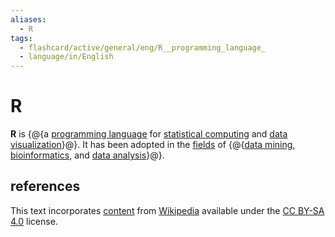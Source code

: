 ```yaml
---
aliases:
  - R
tags:
  - flashcard/active/general/eng/R__programming_language_
  - language/in/English
---
```


# R

__R__ is {@{a [programming language](programming%20language.md) for [statistical computing](computational%20statistics.md) and [data visualization](data%20and%20information%20visualization.md)}@}. It has been adopted in the [fields](academic%20discipline.md) of {@{[data mining](data%20mining.md), [bioinformatics](bioinformatics.md), and [data analysis](data%20analysis.md)}@}. <!--SR:!2025-05-12,179,310!2025-01-29,106,290-->

## references

This text incorporates [content](https://en.wikipedia.org/wiki/R_(programming_language)) from [Wikipedia](Wikipedia.md) available under the [CC BY-SA 4.0](https://creativecommons.org/licenses/by-sa/4.0/) license.
